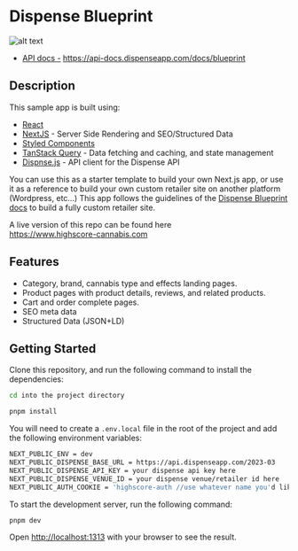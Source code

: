 # Dispense Blueprint

![alt text](https://files.readme.io/3677bcb-blueprint-headless-commerce.png)

- [API docs -](https://api-docs.dispenseapp.com/docs/blueprint) https://api-docs.dispenseapp.com/docs/blueprint

## Description

This sample app is built using:

- [React](https://react.dev/)
- [NextJS](https://nextjs.org/) - Server Side Rendering and SEO/Structured Data
- [Styled Components](https://styled-components.com/)
- [TanStack Query](https://tanstack.com/query/latest) - Data fetching and caching, and state management
- [Dispnse.js](https://api-docs.dispenseapp.com/docs/dispense-js) - API client for the Dispense API

You can use this as a starter template to build your own Next.js app, or use it as a reference to build your own custom retailer site on another platform (Wordpress, etc...)
This app follows the guidelines of the [Dispense Blueprint docs](https://api-docs.dispenseapp.com/docs/blueprint) to build a fully custom retailer site.

A live version of this repo can be found here <br />
https://www.highscore-cannabis.com

## Features

- Category, brand, cannabis type and effects landing pages.
- Product pages with product details, reviews, and related products.
- Cart and order complete pages.
- SEO meta data
- Structured Data (JSON+LD)

## Getting Started

Clone this repository, and run the following command to install the dependencies:

```bash
cd into the project directory
```

```bash
pnpm install
```

You will need to create a `.env.local` file in the root of the project and add the following environment variables:

```bash
NEXT_PUBLIC_ENV = dev
NEXT_PUBLIC_DISPENSE_BASE_URL = https://api.dispenseapp.com/2023-03
NEXT_PUBLIC_DISPENSE_API_KEY = your dispense api key here
NEXT_PUBLIC_DISPENSE_VENUE_ID = your dispense venue/retailer id here
NEXT_PUBLIC_AUTH_COOKIE = 'highscore-auth //use whatever name you'd like for the auth cookie
```

To start the development server, run the following command:

```bash
pnpm dev
```

Open [http://localhost:1313](http://localhost:1313) with your browser to see the result.
